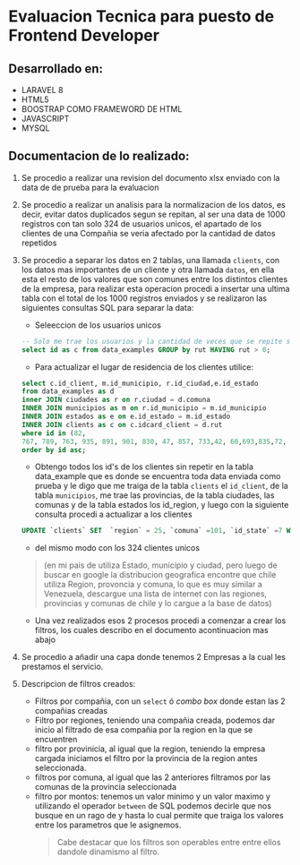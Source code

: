 # Evaluacion Tecnica para puesto de Frontend Developer

## Desarrollado en: 
- LARAVEL 8
- HTML5
- BOOSTRAP COMO FRAMEWORD DE HTML
- JAVASCRIPT
- MYSQL

## Documentacion de lo realizado: 

1. Se procedio a realizar una revision del documento xlsx enviado con la data de de prueba para la evaluacion
2. Se procedio a realizar un analisis para la normalizacion de los datos, es decir, evitar datos duplicados segun se repitan, al ser una data de 1000 registros con tan solo 324 de usuarios unicos, el apartado de los clientes de una Compañia se veria afectado por la cantidad de datos repetidos
3. Se procedio a separar los datos en 2 tablas, una llamada `clients`, con los datos mas importantes de un cliente y otra llamada `datos`, en ella esta el resto de los valores que son comunes entre los distintos clientes de la empresa, para realizar esta operacion procedi a insertar una ultima tabla con el total de los 1000 registros enviados y se realizaron las siguientes consultas SQL para separar la data: 
   - Seleeccion de los usuarios unicos 
    ```sql
    -- Solo me trae los usuarios y la cantidad de veces que se repite su rut
    select id as c from data_examples GROUP by rut HAVING rut > 0;
    ```
    - Para actualizar el lugar de residencia de los clientes utilice:
    ```sql
    select c.id_client, m.id_municipio, r.id_ciudad,e.id_estado
    from data_examples as d 
    inner JOIN ciudades as r on r.ciudad = d.comuna 
    INNER JOIN municipios as m on r.id_municipio = m.id_municipio 
    INNER JOIN estados as e on e.id_estado = m.id_estado 
    INNER JOIN clients as c on c.idcard_client = d.rut 
    where id in (82, 
    767, 789, 763, 935, 891, 901, 830, 47, 857, 733,42, 60,693,835,72, 98,937,914,57, 53,730,766,770,746,782,964,866,994,816,977,163,825,864,855,870,886,911,757,920,729,744,996,820,948,925,824,817,909,947,970,863,921,979,930,907,943,828,52, 93,173,1, 68,836,854,887,769,850,792,892,939,526,972,959,899,810,778,889,851,878,548,877,796,787,928,741,777,867,749,987,755,912,16, 7, 50,969,726,902,800,774,803,783,929,893,990,919,753,727,940,732,790,771,871,844,967,734,971,845,776,411,804,832,997,916,973,779,906,872,740,62, 80,882,797,992,839,868,915,791,840,843,860,841,941,795,931,938,833,858,856,739,735,875,958,822,738,750,983,975,21, 85,918,989,737,995,954,942,842,865,963,751,756,976,984,922,932,762,946,773,754,933,988,834,764,765,772,978,788,974,852,951,945,985,982,927,793,910,949,747,926,862,798,955,805,752,748,759,784,849,760,965,999,873,980,962,880,861,966,742,881,786,876,961,799,934,885,826,819,728,801,846,384,781,859,905,903,917,768,736,956,904,775,991,794,884,924,888,745,883,908,957,981,869,831,815,879,923,829,953,761,952,821,986,743,418,823,838,802,410,553,655,666,389,709,2, 33,472,124,650,807,541,896,809,521,898,660,874,818,895,589,143,758,619,90, 08,105,100,814,811,847,473,806,458,837,95, 31,642,110,604,399,812,936,423,913,498,827,813,599,894,119,158,704,900,848,673) 
    order by id asc;
    ```
    - Obtengo todos los id's de los clientes sin repetir en la tabla data_example que es donde se encuentra toda data enviada como prueba y le digo que me traiga de la tabla `clients` el `id_client`, de la tabla `municipios`, me trae las provincias, de la tabla ciudades, las comunas y de la tabla estados los id_region, y luego con la siguiente consulta procedi a actualizar a los clientes
    ```SQL
    UPDATE `clients` SET  `region` = 25, `comuna` =101, `id_state` =7 WHERE id_client =1;
    ```
     - del mismo modo con los 324 clientes unicos 
        
    > (en mi pais de utiliza Estado, municipio y ciudad, pero luego de buscar en google la distribucion geografica encontre que chile utiliza Region, provoncia y comuna, lo que es muy similar a Venezuela, descargue una lista de internet con las regiones, provincias y comunas de chile y lo cargue a la base de datos)
   
    - Una vez realizados esos 2 procesos procedi a comenzar a crear los filtros, los cuales describo en el documento acontinuacion mas abajo
4. Se procedio a añadir una capa donde tenemos 2 Empresas a la cual les prestamos el servicio. 
5. Descripcion de filtros creados:
   - Filtros por compañia, con un `select` ó _combo box_ donde estan las 2 compañias creadas
   - Filtro por regiones, teniendo una compañia creada, podemos dar inicio al filtrado de esa compañia por la region en la que se encuentren
   - filtro por provinicia, al igual que la region, teniendo la empresa cargada iniciamos el filtro por la provincia de la region antes seleccionada.
   - filtros por comuna, al igual que las 2 anteriores filtramos por las comunas de la provincia seleccionada
   - filtro por montos: tenemos un valor minimo y un valor maximo y utilizando el operador `between` de SQL podemos decirle que nos busque en un rago de y hasta lo cual permite que traiga los valores entre los parametros que le asignemos.
       > Cabe destacar que los filtros son operables entre entre ellos dandole dinamismo al filtro.
